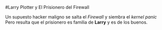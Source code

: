 #Larry Plotter y El Prisionero del Firewall

Un supuesto hacker maligno se salta el *Firewall* y siembra el *kernel panic*
Pero resulta que el prisionero es familia de **Larry** y es de los buenos.
